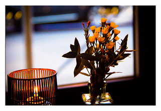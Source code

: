 ![Sample Sorting Image](https://github.com/Crashnorun/Coding_Sketchbook/blob/master/Processing/Draw_Image_By_Color/Animations/Draw_Image_By_Color_01.gif?raw=true)
